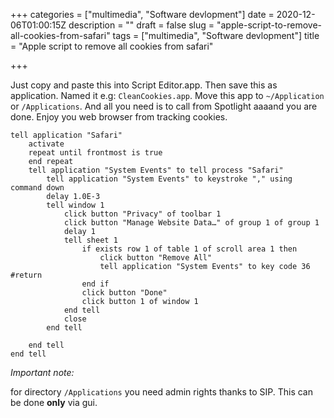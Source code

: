 +++
categories = ["multimedia", "Software devlopment"]
date = 2020-12-06T01:00:15Z
description = ""
draft = false
slug = "apple-script-to-remove-all-cookies-from-safari"
tags = ["multimedia", "Software devlopment"]
title = "Apple script to remove all cookies from safari"

+++


Just copy and paste this into  Script Editor.app. Then save this as application. Named it e.g: `CleanCookies.app`. Move this app to `~/Application` or `/Applications`. And all you need is to call from Spotlight aaaand you are done. Enjoy you web browser from tracking cookies.

```AppleScript
tell application "Safari"
    activate
    repeat until frontmost is true
    end repeat
    tell application "System Events" to tell process "Safari"
        tell application "System Events" to keystroke "," using command down
        delay 1.0E-3
        tell window 1
            click button "Privacy" of toolbar 1
            click button "Manage Website Data…" of group 1 of group 1
            delay 1
            tell sheet 1
                if exists row 1 of table 1 of scroll area 1 then
                    click button "Remove All"
                    tell application "System Events" to key code 36 #return
                end if
                click button "Done"
                click button 1 of window 1
            end tell
            close
        end tell

    end tell
end tell
```

_Important note:_

for directory `/Applications` you need admin rights  thanks to SIP. This can be done **only** via gui.
